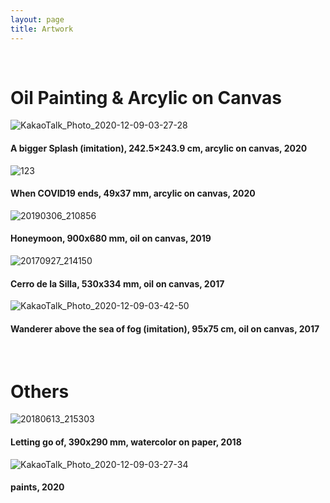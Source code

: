 ```yaml
---
layout: page
title: Artwork
---
```


<br/>

# Oil Painting & Arcylic on Canvas 

![KakaoTalk_Photo_2020-12-09-03-27-28](https://user-images.githubusercontent.com/75684677/101525326-7e4db480-39ce-11eb-8c2c-52bf5692beb5.jpeg)

#### A bigger Splash (imitation), 242.5×243.9 cm, arcylic on canvas, 2020 

![123](https://user-images.githubusercontent.com/75684677/101524223-016e0b00-39cd-11eb-8429-0a4c8231ed2a.jpeg)

#### When COVID19 ends, 49x37 mm, arcylic on canvas, 2020

![20190306_210856](https://user-images.githubusercontent.com/75684677/101526065-84906080-39cf-11eb-8302-2a7e41c69cc0.jpg)

#### Honeymoon, 900x680 mm, oil on canvas, 2019

![20170927_214150](https://user-images.githubusercontent.com/75684677/101526684-519a9c80-39d0-11eb-9b88-2416c22f4762.jpg)

#### Cerro de la Silla, 530x334 mm, oil on canvas, 2017

![KakaoTalk_Photo_2020-12-09-03-42-50](https://user-images.githubusercontent.com/75684677/101526986-c2da4f80-39d0-11eb-995d-df17a6e2d1bf.jpeg)

#### Wanderer above the sea of fog (imitation), 95x75 cm, oil on canvas, 2017


<br/>

# Others

![20180613_215303](https://user-images.githubusercontent.com/75684677/101526431-f49ee680-39cf-11eb-9032-a8e3d705ce96.jpg)

#### Letting go of, 390x290 mm, watercolor on paper, 2018 


![KakaoTalk_Photo_2020-12-09-03-27-34](https://user-images.githubusercontent.com/75684677/101525651-ec927700-39ce-11eb-803b-b5d52d4ea8b1.jpeg)

#### paints, 2020 

